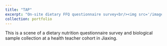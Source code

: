 ```yaml
---
title: "TAP"
excerpt: "On-site dietary FFQ questionnaire survey<br/><img src='/images/png3.jpg'width="400">"
collection: portfolio
---
```


This is a scene of a dietary nutrition questionnaire survey and biological sample collection at a health teacher cohort in Jiaxing.
